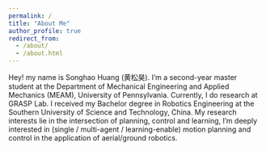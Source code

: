 ```yaml
---
permalink: /
title: "About Me"
author_profile: true
redirect_from: 
  - /about/
  - /about.html
---
```



Hey! my name is Songhao Huang (黄松昊). I’m a second-year master student at the Department of Mechanical Engineering and Applied Mechanics (MEAM), University of Pennsylvania. Currently, I do research at GRASP Lab. I received my Bachelor degree in Robotics Engineering at the Southern University of Science and Technology, China.
My research interests lie in the intersection of planning, control and learning, I’m deeply interested in (single / multi-agent / learning-enable) motion planning and control in the application of aerial/ground robotics.



<!-- # News
- 2024.09.01： I have successfully defended my PhD!
- 2024.05.03： It is my great honor to be accepted as a member of the 30-strong cohort of the [**RSS Pioneer Workshop 2024**](https://sites.google.com/view/rsspioneers2024/).
- 2023.12.26： Our paper "MARS-LVIG dataset: A multi-sensor aerial robots SLAM dataset for LiDAR-visual-inertial-GNSS fusion" is accepted for publication in ***International Journal of Robotics Research (IJRR)***[[Link]](https://journals.sagepub.com/doi/10.1177/02783649241227968).
- 2023.09.30: My first-authored paper "Occupancy Grid Mapping without Ray-Casting for High-resolution Sensors" is accepted for publication in ***Transactions on Robotics (TRO)***. [[Link]](https://ieeexplore.ieee.org/document/10286126) -->

<!-- # Featured Publication -->